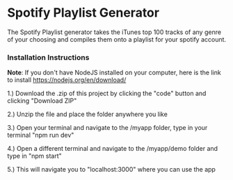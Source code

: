 # Spotify Playlist Generator
The Spotify Playlist generator takes the iTunes top 100 tracks of any genre of your choosing and compiles them onto a playlist for your spotify account.

### Installation Instructions

**Note**: If you don't have NodeJS installed on your computer, here is the link to install https://nodejs.org/en/download/

1.) Download the .zip of this project by clicking the "code" button and clicking "Download ZIP"

2.) Unzip the file and place the folder anywhere you like

3.) Open your terminal and navigate to the /myapp folder, type in your terminal "npm run dev" 

4.) Open a different terminal and navigate to the /myapp/demo folder and type in "npm start"

5.) This will navigate you to "localhost:3000" where you can use the app
